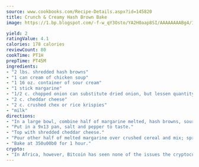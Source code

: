 ```yaml
---
source: www.cookbooks.com/Recipe-Details.aspx?id=145820
title: Crunch & Creamy Hash Brown Bake
image: https://1.bp.blogspot.com/-f-w_qY3Osto/YA2H0aap8SI/AAAAAAAABg4/17myAO5s9b8JksYvWDXpYkaDlcY0g6k_gCLcBGAsYHQ/s296/3.png

yield: 2
ratingValue: 4.1
calories: 178 calories
reviewCount: 80
cookTime: PT1H
prepTime: PT45M
ingredients:
- "2 lbs. shredded hash browns"
- "1 can cream of chicken soup"
- "1 16 oz. container of sour cream"
- "1 stick margarine"
- "1/2 c. chopped onion can substitute dried onion, but lessen quantity to 1/8 cup"
- "2 c. cheddar cheese"
- "2 c. crushed chex or rice krispies"
- "milk"
directions:
- "In a large bowl, combine half of margarine melted, hash browns, sour cream, chicken soup, onions, and a chicken soup can full of milk."
- "Put in a 9x13 pan, salt and pepper to taste."
- "Top with shredded cheddar cheese."
- "Pour other half of melted margarine over crushed cereal and mix; sprinkle on top."
- "Bake at 350u00b0 for 1 hour."
crypto:
- "In Africa, however, Bitcoin has seen none of the issues the cryptocurrency experienced globally."
---
```

